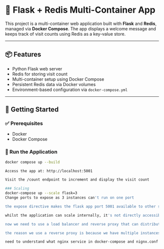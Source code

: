 # 🐳 Flask + Redis Multi-Container App

This project is a multi-container web application built with **Flask** and **Redis**, managed via **Docker Compose**. The app displays a welcome message and keeps track of visit counts using Redis as a key-value store.

---

## 📦 Features

- Python Flask web server
- Redis for storing visit count
- Multi-container setup using Docker Compose
- Persistent Redis data via Docker volumes
- Environment-based configuration via `docker-compose.yml`

---

## 🚀 Getting Started

### ✅ Prerequisites

- Docker
- Docker Compose

### 🧰 Run the Application

```bash
docker compose up --build

Access the app at: http://localhost:5001

Visit the /count endpoint to increment and display the visit count

### Scaling 
docker-compose up --scale flask=3
Change ports to expose as 3 instances can't run on one port

the expose directive makes the flask app port 5001 available to other services in the docker network but dosen't bind it to the host network

whilst the application can scale internally, it's not directly accessible from the host because we removed the host port binding

now we need to use a load balancer and reverse proxy that can distribute incoming traffic to the multiple instances of my flask app

the reason we use a reverse proxy is because we have multiple instances and we can't bind to a port on each instance. so instead we bind to a port on a reverse proxy then becomes a single point of accessing our application. the reverse proxt ill use is nginx

need to understand what nginx service in docker-compose and nignx.conf do